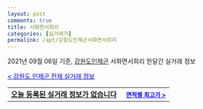 ```yaml
---
layout: post
comments: true
title: 서화면서희리
categories: [실거래가]
permalink: /apt/강원도인제군서화면서희리
---
```


2021년 09월 06일 기준, <a href="/apt/강원도인제군">강원도인제군</a> 서화면서희리 한달간 실거래 정보

<a style="color: blue;" href="/apt/강원도인제군">< 강원도 인제군 전체 실거래 정보</a>
<!---- start ---->
<table>
  <tr>
    <td colspan="4" style="font-weight: bold;"><a href="/apt/강원도인제군서화면서희리{name_without_space}">오늘 등록된 실거래 정보가 없습니다</a> &nbsp;&nbsp;&nbsp; <a style="color: blue; font-size: smaller;" href="/apt/강원도인제군서화면서희리{name_without_space}">면적별 최고가 ></a></td>
  </tr>
    
</table>
<!---- end ---->
    